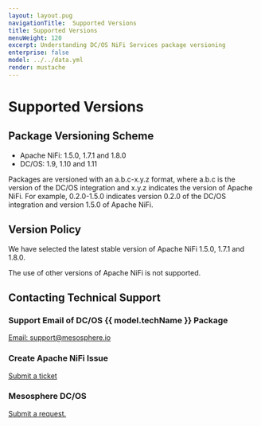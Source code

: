```yaml
---
layout: layout.pug
navigationTitle:  Supported Versions
title: Supported Versions
menuWeight: 120
excerpt: Understanding DC/OS NiFi Services package versioning
enterprise: false
model: ../../data.yml
render: mustache
---
```


# Supported Versions

## Package Versioning Scheme

- Apache NiFi: 1.5.0, 1.7.1 and 1.8.0
- DC/OS: 1.9, 1.10 and 1.11

Packages are versioned with an a.b.c-x.y.z format, where a.b.c is the version of the DC/OS integration and x.y.z indicates the version of Apache NiFi. For example, 0.2.0-1.5.0 indicates version 0.2.0 of the DC/OS integration and version 1.5.0 of Apache NiFi.

## Version Policy

We have selected the latest stable version of Apache NiFi 1.5.0, 1.7.1 and 1.8.0.

The use of other versions of Apache NiFi is not supported.

## Contacting Technical Support

### Support Email of DC/OS {{ model.techName }} Package

[Email: support@mesosphere.io](mailto:support@mesosphere.io)

### Create Apache NiFi Issue

[Submit a ticket](https://issues.apache.org/jira/secure/CreateIssue!default.jspa)

### Mesosphere DC/OS

[Submit a request.](https://support.mesosphere.com/hc/en-us/requests/new)
